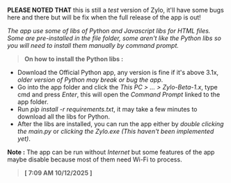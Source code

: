 **PLEASE NOTED THAT** this is still a *test* version of Zylo, it'll have some bugs here and there but will be fix
when the full release of the app is out!

*The app use some of libs of Python and Javascript libs for HTML files. Some are pre-installed in the file folder, some aren't like the Python libs so you will need to install them manually by command prompt.*

> **On how to install the Python libs :**
- Download the Official Python app, any version is fine if it's above 3.1x, *older version of Python may break or bug the app*.
- Go into the app folder and click the *This PC > ... > Zylo-Beta-1.x*, type cmd and press *Enter*, this will open the *Command Prompt* linked to the app folder.
- Run *pip install -r requirements.txt*, it may take a few minutes to download all the libs for Python.
- After the libs are installed, you can run the app either by *double clicking the main.py* or *clicking the Zylo.exe (This haven't been implemented yet)*.

**Note :** The app can be run without *Internet* but some features of the app maybe disable because most of them need Wi-Fi to process.

> **[ 7:09 AM 10/12/2025 ]**